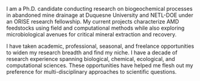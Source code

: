 I am a Ph.D. candidate conducting research on biogeochemical processes in abandoned mine drainage at Duquesne University and NETL-DOE under an ORISE research fellowship. My current projects characterize AMD feedstocks using field and computational methods while also exploring microbiological avenues for critical mineral extraction and recovery. 

I have taken academic, professional, seasonal, and freelance opportunities to widen my research breadth and find my niche. I have a decade of research experience spanning biological, chemical, ecological, and computational sciences. These opportunities have helped me flesh out my preference for multi-disciplinary approaches to scientific questions.
